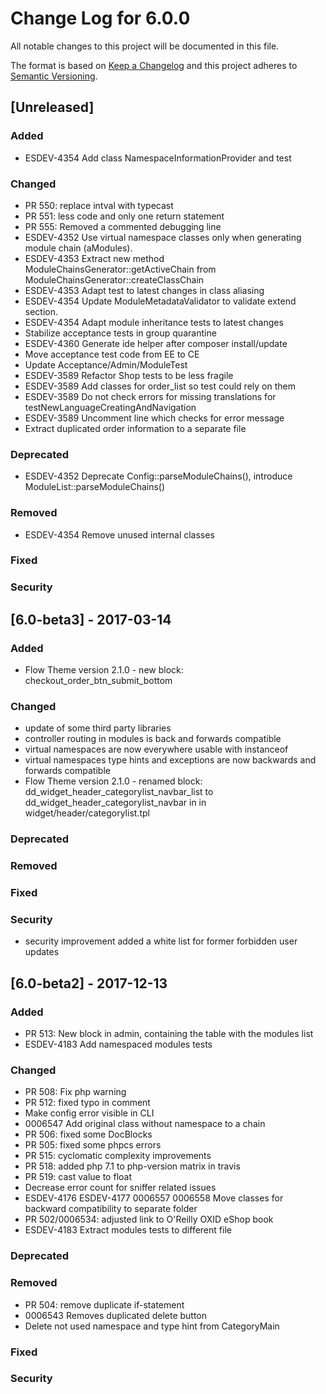 # Change Log for 6.0.0

All notable changes to this project will be documented in this file.

The format is based on [Keep a Changelog](http://keepachangelog.com/)
and this project adheres to [Semantic Versioning](http://semver.org/).

## [Unreleased]

### Added
- ESDEV-4354 Add class NamespaceInformationProvider and test

### Changed
- PR 550: replace intval with typecast
- PR 551: less code and only one return statement
- PR 555: Removed a commented debugging line
- ESDEV-4352 Use virtual namespace classes only when generating module chain (aModules).
- ESDEV-4353 Extract new method ModuleChainsGenerator::getActiveChain from ModuleChainsGenerator::createClassChain
- ESDEV-4353 Adapt test to latest changes in class aliasing
- ESDEV-4354 Update ModuleMetadataValidator to validate extend section.
- ESDEV-4354 Adapt module inheritance tests to latest changes
- Stabilize acceptance tests in group quarantine
- ESDEV-4360 Generate ide helper after composer install/update
- Move acceptance test code from EE to CE
- Update Acceptance/Admin/ModuleTest
- ESDEV-3589 Refactor Shop tests to be less fragile
- ESDEV-3589 Add classes for order_list so test could rely on them
- ESDEV-3589 Do not check errors for missing translations for testNewLanguageCreatingAndNavigation
- ESDEV-3589 Uncomment line which checks for error message
- Extract duplicated order information to a separate file

### Deprecated
- ESDEV-4352 Deprecate Config::parseModuleChains(), introduce ModuleList::parseModuleChains()

### Removed
- ESDEV-4354 Remove unused internal classes

### Fixed

### Security



## [6.0-beta3] - 2017-03-14

### Added
- Flow Theme version 2.1.0 - new block: checkout_order_btn_submit_bottom

### Changed
- update of some third party libraries
- controller routing in modules is back and forwards compatible
- virtual namespaces are now everywhere usable with instanceof
- virtual namespaces type hints and exceptions are now backwards and forwards compatible
- Flow Theme version 2.1.0 - renamed block: dd_widget_header_categorylist_navbar_list to dd_widget_header_categorylist_navbar in in widget/header/categorylist.tpl

### Deprecated

### Removed

### Fixed

### Security
- security improvement added a white list for former forbidden user updates



## [6.0-beta2] - 2017-12-13

### Added
- PR 513: New block in admin, containing the table with the modules list
- ESDEV-4183 Add namespaced modules tests

### Changed
- PR 508: Fix php warning
- PR 512: fixed typo in comment
- Make config error visible in CLI
- 0006547 Add original class without namespace to a chain
- PR 506: fixed some DocBlocks
- PR 505: fixed some phpcs errors
- PR 515: cyclomatic complexity improvements
- PR 518: added php 7.1 to php-version matrix in travis
- PR 519: cast value to float
- Decrease error count for sniffer related issues
- ESDEV-4176 ESDEV-4177 0006557 0006558 Move classes for backward compatibility to separate folder
- PR 502/0006534: adjusted link to O'Reilly OXID eShop book 
- ESDEV-4183 Extract modules tests to different file

### Deprecated

### Removed
- PR 504: remove duplicate if-statement
- 0006543 Removes duplicated delete button
- Delete not used namespace and type hint from CategoryMain

### Fixed

### Security
